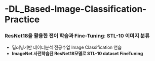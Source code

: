 # -DL_Based-Image-Classification-Practice

### ResNet18을 활용한 전이 학습과 Fine-Tuning: STL-10 이미지 분류

- 딥러닝기반 데이터분석 전공수업 Image Classification 연습
- **ImageNet 사전학습된 ResNet18모델로 STL-10 dataset FineTuning**
